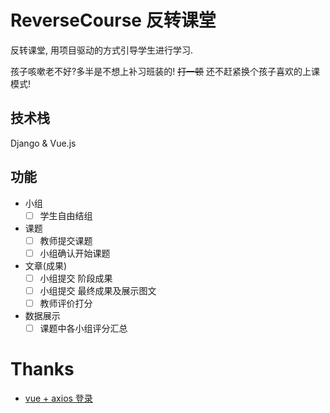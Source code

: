 # ReverseCourse 反转课堂

反转课堂, 用项目驱动的方式引导学生进行学习.

孩子咳嗽老不好?多半是不想上补习班装的! ~~打一顿~~ 还不赶紧换个孩子喜欢的上课模式!

## 技术栈
Django & Vue.js

## 功能
- 小组
  - [ ] 学生自由结组

- 课题
  - [ ] 教师提交课题
  - [ ] 小组确认开始课题

- 文章(成果)
  - [ ] 小组提交 阶段成果
  - [ ] 小组提交 最终成果及展示图文
  - [ ] 教师评价打分

- 数据展示
  - [ ] 课题中各小组评分汇总

# Thanks
- [vue + axios 登录](https://github.com/superman66/vue-axios-github)
